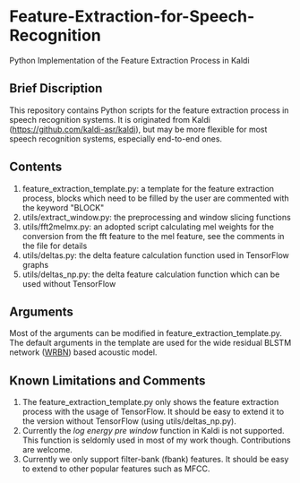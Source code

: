 # Feature-Extraction-for-Speech-Recognition
Python Implementation of the Feature Extraction Process in Kaldi

## Brief Discription
This repository contains Python scripts for the feature extraction process in speech recognition systems. It is originated from Kaldi (https://github.com/kaldi-asr/kaldi), but may be more flexible for most speech recognition systems, especially end-to-end ones.

## Contents
1. feature_extraction_template.py: a template for the feature extraction process, blocks which need to be filled by the user are commented with the keyword "BLOCK"
2. utils/extract_window.py: the preprocessing and window slicing functions
3. utils/fft2melmx.py: an adopted script calculating mel weights for the conversion from the fft feature to the mel feature, see the comments in the file for details
4. utils/deltas.py: the delta feature calculation function used in TensorFlow graphs
5. utils/deltas_np.py: the delta feature calculation function which can be used without TensorFlow

## Arguments
Most of the arguments can be modified in feature_extraction_template.py. The default arguments in the template are used for the wide residual BLSTM network ([WRBN](https://github.com/jheymann85/chime4_backend)) based acoustic model.

## Known Limitations and Comments
1. The feature_extraction_template.py only shows the feature extraction process with the usage of TensorFlow. It should be easy to extend it to the version without TensorFlow (using utils/deltas_np.py).
2. Currently the *log energy pre window* function in Kaldi is not supported. This function is seldomly used in most of my work though. Contributions are welcome.
3. Currently we only support filter-bank (fbank) features. It should be easy to extend to other popular features such as MFCC.
